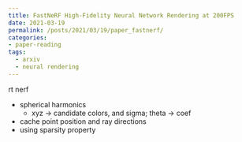 ```yaml
---
title: FastNeRF High-Fidelity Neural Network Rendering at 200FPS
date: 2021-03-19
permalink: /posts/2021/03/19/paper_fastnerf/
categories:
- paper-reading
tags:
  - arxiv
  - neural rendering
---
```


rt nerf
- spherical harmonics
  - xyz -> candidate colors, and sigma; theta -> coef
- cache point position and ray directions
-  using sparsity property